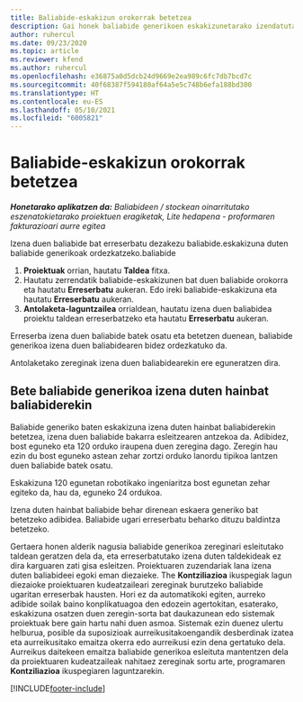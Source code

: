```yaml
---
title: Baliabide-eskakizun orokorrak betetzea
description: Gai honek baliabide generikoen eskakizunetarako izendatutako baliabideei buruzko informazioa eskaintzen du.
author: ruhercul
ms.date: 09/23/2020
ms.topic: article
ms.reviewer: kfend
ms.author: ruhercul
ms.openlocfilehash: e36875a0d5dcb24d9669e2ea989c6fc7db7bcd7c
ms.sourcegitcommit: 40f68387f594180af64a5e5c748b6efa188bd300
ms.translationtype: HT
ms.contentlocale: eu-ES
ms.lasthandoff: 05/10/2021
ms.locfileid: "6005821"
---
```

# <a name="generic-resource-requirement-fulfillment"></a>Baliabide-eskakizun orokorrak betetzea

_**Honetarako aplikatzen da:** Baliabideen / stockean oinarritutako eszenatokietarako proiektuen eragiketak, Lite hedapena - proformaren fakturazioari aurre egitea_

Izena duen baliabide bat erreserbatu dezakezu baliabide.eskakizuna duten baliabide generikoak ordezkatzeko.baliabide

1. **Proiektuak** orrian, hautatu **Taldea** fitxa.
2. Hautatu zerrendatik baliabide-eskakizunen bat duen baliabide orokorra eta hautatu **Erreserbatu** aukeran. Edo ireki baliabide-eskakizuna eta hautatu **Erreserbatu** aukeran.
3. **Antolaketa-laguntzailea** orrialdean, hautatu izena duen baliabidea proiektu taldean erreserbatzeko eta hautatu **Erreserbatu** aukeran.

Erreserba izena duen baliabide batek osatu eta betetzen duenean, baliabide generikoa izena duen baliabidearen bidez ordezkatuko da.

Antolaketako zereginak izena duen baliabidearekin ere eguneratzen dira.

## <a name="fulfill-a-generic-resource-with-multiple-named-resources"></a>Bete baliabide generikoa izena duten hainbat baliabiderekin
Baliabide generiko baten eskakizuna izena duten hainbat baliabiderekin betetzea, izena duen baliabide bakarra esleitzearen antzekoa da. Adibidez, bost eguneko eta 120 orduko iraupena duen zeregina dago. Zeregin hau ezin du bost eguneko astean zehar zortzi orduko lanordu tipikoa lantzen duen baliabide batek osatu. 

Eskakizuna 120 egunetan robotikako ingeniaritza bost egunetan zehar egiteko da, hau da, eguneko 24 ordukoa.

Izena duten hainbat baliabide behar direnean eskaera generiko bat betetzeko adibidea. Baliabide ugari erreserbatu beharko dituzu baldintza betetzeko.

Gertaera honen alderik nagusia baliabide generikoa zereginari esleitutako taldean geratzen dela da, eta erreserbatutako izena duten taldekideak ez dira karguaren zati gisa esleitzen. Proiektuaren zuzendariak lana izena duten baliabideei egoki eman diezaieke. The **Kontziliazioa** ikuspegiak lagun diezaioke proiektuaren kudeatzaileari zereginak burutzeko baliabide ugaritan erreserbak hausten. Hori ez da automatikoki egiten, aurreko adibide soilak baino konplikatuagoa den edozein agertokitan, esaterako, eskakizuna osatzen duen zeregin-sorta bat daukazunean edo sistemak proiektuak bere gain hartu nahi duen asmoa. Sistemak ezin duenez ulertu helburua, posible da suposizioak aurreikusitakoengandik desberdinak izatea eta aurreikusitako emaitza okerra edo aurreikusi ezin dena gertatuko dela. Aurreikus daitekeen emaitza baliabide generikoa esleituta mantentzen dela da proiektuaren kudeatzaileak nahitaez zereginak sortu arte, programaren **Kontziliazioa** ikuspegiaren laguntzarekin.




[!INCLUDE[footer-include](../includes/footer-banner.md)]